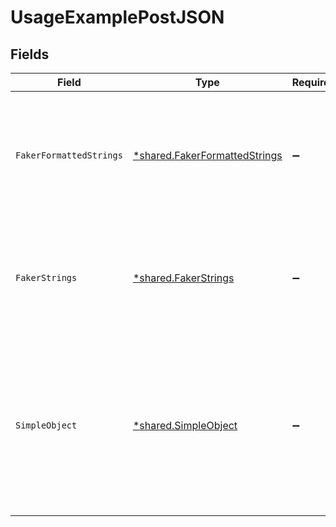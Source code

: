 # UsageExamplePostJSON


## Fields

| Field                                                                                                                                                             | Type                                                                                                                                                              | Required                                                                                                                                                          | Description                                                                                                                                                       |
| ----------------------------------------------------------------------------------------------------------------------------------------------------------------- | ----------------------------------------------------------------------------------------------------------------------------------------------------------------- | ----------------------------------------------------------------------------------------------------------------------------------------------------------------- | ----------------------------------------------------------------------------------------------------------------------------------------------------------------- |
| `FakerFormattedStrings`                                                                                                                                           | [*shared.FakerFormattedStrings](../../models/shared/fakerformattedstrings.md)                                                                                     | :heavy_minus_sign:                                                                                                                                                | A set of strings with format values that lead to relevant examples being generated for them                                                                       |
| `FakerStrings`                                                                                                                                                    | [*shared.FakerStrings](../../models/shared/fakerstrings.md)                                                                                                       | :heavy_minus_sign:                                                                                                                                                | A set of strings with fieldnames that lead to relevant examples being generated for them                                                                          |
| `SimpleObject`                                                                                                                                                    | [*shared.SimpleObject](../../models/shared/simpleobject.md)                                                                                                       | :heavy_minus_sign:                                                                                                                                                | A simple object that uses all our supported primitive types and enums and has optional properties.<br/><br/>[A link to the external docs.](https://docs.speakeasyapi.dev) |